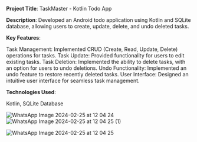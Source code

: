 **Project Title**: TaskMaster - Kotlin Todo App

**Description**:
Developed an Android todo application using Kotlin and SQLite database, allowing users to create, update, delete, and undo deleted tasks.

**Key Features**:

Task Management: Implemented CRUD (Create, Read, Update, Delete) operations for tasks.
Task Update: Provided functionality for users to edit existing tasks.
Task Deletion: Implemented the ability to delete tasks, with an option for users to undo deletions.
Undo Functionality: Implemented an undo feature to restore recently deleted tasks.
User Interface: Designed an intuitive user interface for seamless task management.

**Technologies Used**:

Kotlin,
SQLite Database


![WhatsApp Image 2024-02-25 at 12 04 24](https://github.com/salim84miya/TaskMaster/assets/114942352/202aa423-b28f-4366-a880-5df2fed2d493)
![WhatsApp Image 2024-02-25 at 12 04 25 (1)](https://github.com/salim84miya/TaskMaster/assets/114942352/83247c96-5779-4d29-9577-b5cf0d04853d)

![WhatsApp Image 2024-02-25 at 12 04 25](https://github.com/salim84miya/TaskMaster/assets/114942352/4e6579ae-e30f-4032-9d95-d092afec0df1)


